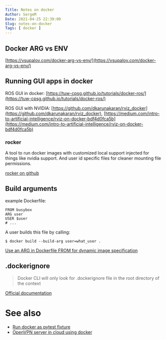 ```yaml
---
Title: Notes on docker
Author: SergeM
Date: 2021-04-25 22:39:00
Slug: notes-on-docker
Tags: [ docker ]
---
```


## Docker ARG vs ENV

[https://vsupalov.com/docker-arg-vs-env/](https://vsupalov.com/docker-arg-vs-env/)

## Running GUI apps in docker

ROS GUI in docker: [https://tuw-cpsg.github.io/tutorials/docker-ros/](https://tuw-cpsg.github.io/tutorials/docker-ros/)

ROS GUI with NVIDIA: 
[https://github.com/dkarunakaran/rviz_docker](https://github.com/dkarunakaran/rviz_docker),
[https://medium.com/intro-to-artificial-intelligence/rviz-on-docker-bdf4d0fca5b](https://medium.com/intro-to-artificial-intelligence/rviz-on-docker-bdf4d0fca5b)

### rocker
A tool to run docker images with customized local support injected for things like nvidia support. And user id specific files for cleaner mounting file permissions.

[rocker on github](https://github.com/osrf/rocker)


## Build arguments

example Dockerfile:

    FROM busybox
    ARG user
    USER $user
    # ...
    
A user builds this file by calling:
    
    $ docker build --build-arg user=what_user .


[Use an ARG in Dockerfile FROM for dynamic image specification](https://www.jeffgeerling.com/blog/2017/use-arg-dockerfile-dynamic-image-specification)

## .dockerignore

> Docker CLI will only look for .dockerignore file in the root directory of the context 

[Official documentation](https://docs.docker.com/engine/reference/builder/#dockerignore-file)


# See also 

* [Run docker as pytest fixture ](/posts/run-docker-as-pytest-fixture/)
* [OpenVPN server in cloud using docker ](/posts/openvpn-on-vps-using-docker/)

